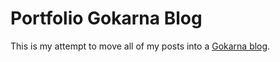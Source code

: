 # Portfolio Gokarna Blog

This is my attempt to move all of my posts into a [Gokarna blog](https://themes.gohugo.io/themes/gokarna/).
